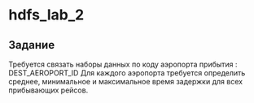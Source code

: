 # hdfs_lab_2

## Задание
Требуется связать наборы данных по коду аэропорта прибытия : DEST_AEROPORT_ID
Для каждого аэропорта требуется определить среднее, минимальное и максимальное время задержки для всех прибывающих рейсов.